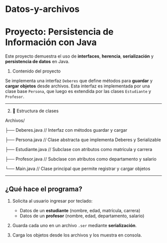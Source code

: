 # Datos-y-archivos

# Proyecto: Persistencia de Información con Java 

Este proyecto demuestra el uso de **interfaces**, **herencia**, **serialización** y **persistencia de datos** en Java.



1) Contenido del proyecto

Se implementa una interfaz `Deberes` que define métodos para **guardar** y **cargar objetos** desde archivos. Esta interfaz es implementada por una clase base `Persona`, que luego es extendida por las clases `Estudiante` y `Profesor`.

---

2) 🔧 Estructura de clases

Archivos/

├── Deberes.java // Interfaz con métodos guardar y cargar

├── Persona.java // Clase abstracta que implementa Deberes y Serializable

├── Estudiante.java // Subclase con atributos como matrícula y carrera

├── Profesor.java // Subclase con atributos como departamento y salario

└── Main.java // Clase principal que permite registrar y cargar objetos


---

## ¿Qué hace el programa?

1. Solicita al usuario ingresar por teclado:
   - Datos de un **estudiante** (nombre, edad, matrícula, carrera)
   - Datos de un **profesor** (nombre, edad, departamento, salario)

2. Guarda cada uno en un archivo `.ser` mediante **serialización**.

3. Carga los objetos desde los archivos y los muestra en consola.
